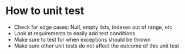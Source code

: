 # How to unit test

- Check for edge cases: Null, empty lists, indexes out of range, etc
- Look at requirements to easily add test conditions
- Make sure to test for when exceptions should be thrown
- Make sure other unit tests do not affect the outcome of this unit test

